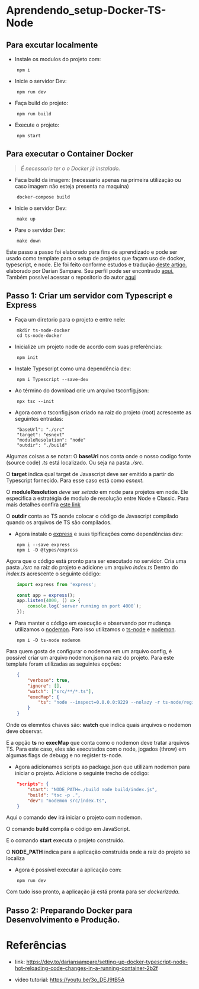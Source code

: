 # Aprendendo_setup-Docker-TS-Node

## Para excutar localmente
- Instale os modulos do projeto com:
```console
    npm i
```
- Inicie o servidor Dev:
```console
    npm run dev
```
- Faça build do projeto:
```console
    npm run build
```
- Execute o projeto:
```console
    npm start
```
## Para executar o Container Docker
> *É necessario ter o o Docker já instalado.*
- Faca build da imagem: (necessario apenas na primeira utilização ou caso imagem não esteja presenta na maquina)

```console
    docker-compose build
```
- Inicie o servidor Dev:
```console
    make up
```
- Pare o servidor Dev:
```console
    make down
```

Este passo a passo foi elaborado para fins de aprendizado e pode ser usado como template para o setup de projetos que façam uso de docker, typescript, e node.
Ele foi feito conforme estudos e tradução <a href = "https://dev.to/dariansampare/setting-up-docker-typescript-node-hot-reloading-code-changes-in-a-running-container-2b2f">deste artigo.</a> elaborado por Darian Sampare. Seu perfil pode ser encontrado <a href = "https://github.com/justDare">aqui.</a>
Também possível acessar o repositorio do autor <a href = "https://github.com/justDare/TypeScript-Node-Docker">aqui</a>

## Passo 1: Criar um servidor com Typescript e Express
- Faça um diretorio para o projeto e entre nele:
```console
    mkdir ts-node-docker
    cd ts-node-docker
```

- Inicialize um projeto node de acordo com suas preferências:
```console
    npm init
```

- Instale Typescript como uma dependência dev:
```console
    npm i Typescript --save-dev
```

- Ao término do download crie um arquivo tsconfig.json:
```console
    npx tsc --init
```
- Agora com o tsconfig.json criado na raiz do projeto (root) acrescente as seguintes entradas:
```console
    "baseUrl": "./src"
    "target": "esnext"
    "moduleResolution": "node"
    "outdir": "./build"
```
Algumas coisas a se notar:
O **baseUrl** nos conta onde o nosso codigo fonte (source code) *.ts* está localizado. Ou seja na pasta *./src*.

O **target** indica qual target de Javascript deve ser emitido a partir do Typescript fornecido. Para esse caso está como *esnext*.

O **moduleResolution** *deve* ser *setado* em node para projetos em node. Ele especifica a estratégia de modulo de resolução entre Node e Classic. Para mais detalhes confira <a href = "https://www.typescriptlang.org/docs/handbook/module-resolution.html">este link</a>

O **outdir** conta ao TS aonde colocar o código de Javascript compilado quando os arquivos de TS são compilados.

- Agora instale o <a href = "https://expressjs.com/pt-br/">express</a> e suas tipificações como dependências dev:
```console
    npm i --save express
    npm i -D @types/express
```
Agora que o código está pronto para ser executado no servidor. Cria uma pasta *./src* na raiz do projeto e adicione um arquivo *index.ts*
Dentro do *index.ts* acrescente o seguinte código:
```Typescript
    import express from 'express';

    const app = express();
    app.listen(4000, () => {
        console.log(`server running on port 4000`);
    });
```
- Para manter o código em execução e observando por mudança utilizamos o <a href = "https://www.npmjs.com/package/nodemon">nodemon</a>.
Para isso utilizamos o <a href = "https://www.npmjs.com/package/ts-node">ts-node</a> e <a href = "https://www.npmjs.com/package/nodemon">nodemon</a>.
```console
    npm i -D ts-node nodemon
```
Para quem gosta de configurar o nodemon em um arquivo config, é possível criar um arquivo nodemon.json na raiz do projeto. Para este template foram utilizadas as seguintes opções:
```JSON
    {
        "verbose": true,
        "ignore": [],
        "watch": ["src/**/*.ts"],
        "execMap": {
            "ts": "node --inspect=0.0.0.0:9229 --nolazy -r ts-node/register"
        }
    }
```
Onde os elemntos chaves são:
**watch** que indica quais arquivos o nodemon deve observar.

E a opção **ts** no **execMap** que conta como o nodemon deve tratar arquivos TS. Para este caso, eles são executados com o node, jogados (throw) em algumas flags de debugg e no register ts-node.

- Agora adicionamos scripts ao package.json que utilizam nodemon para iniciar o projeto. Adicione o seguinte trecho de código:
```JSON
    "scripts": {
        "start": "NODE_PATH=./build node build/index.js",
        "build": "tsc -p .",
        "dev": "nodemon src/index.ts",
    }
```
Aqui o comando **dev** irá iniciar o projeto com nodemon. 

O comando **build** compila o código em JavaScript.

E o comando **start** executa o projeto construido.

O **NODE_PATH** indica para a aplicação construida onde a raiz do projeto se localiza

- Agora é possível executar a aplicação com:
```console
    npm run dev
```
Com tudo isso pronto, a aplicação já está pronta para ser *dockerizada*.

## Passo 2: Preparando Docker para Desenvolvimento e Produção.

# Referências
- link: https://dev.to/dariansampare/setting-up-docker-typescript-node-hot-reloading-code-changes-in-a-running-container-2b2f

- video tutorial: https://youtu.be/3o_DEJ9tB5A